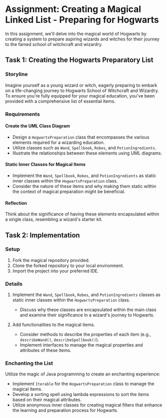 # Assignment: Creating a Magical Linked List - Preparing for Hogwarts


In this assignment, we'll delve into the magical world of Hogwarts by creating a system to prepare aspiring wizards and witches for their journey to the famed school of witchcraft and wizardry.

## Task 1: Creating the Hogwarts Preparatory List

### Storyline
Imagine yourself as a young wizard or witch, eagerly preparing to embark on a life-changing journey to Hogwarts School of Witchcraft and Wizardry. To ensure you're fully equipped for your magical education, you've been provided with a comprehensive list of essential items.

### Requirements

#### Create the UML Class Diagram
- Design a `HogwartsPreparation` class that encompasses the various elements required for a wizarding education.
- Utilize classes such as `Wand`, `Spellbook`, `Robes`, and `PotionIngredients`.
- Illustrate the relationships between these elements using UML diagrams.

#### Static Inner Classes for Magical Items
- Implement the `Wand`, `Spellbook`, `Robes`, and `PotionIngredients` as static inner classes within the `HogwartsPreparation` class.
- Consider the nature of these items and why making them static within the context of magical preparation might be beneficial.

#### Reflection
Think about the significance of having these elements encapsulated within a single class, resembling a wizard's starter kit.

## Task 2: Implementation

### Setup
1. Fork the magical repository provided.
2. Clone the forked repository to your local environment.
3. Import the project into your preferred IDE.

### Details
1. Implement the `Wand`, `Spellbook`, `Robes`, and `PotionIngredients` classes as static inner classes within the `HogwartsPreparation` class.
	- Discuss why these classes are encapsulated within the main class and examine their significance in a wizard's journey to Hogwarts.

2. Add functionalities to the magical items.
	- Consider methods to describe the properties of each item (e.g., `describeWand()`, `describeSpellbook()`).
	- Implement interfaces to manage the magical properties and attributes of these items.

### Enchanting the List
Utilize the magic of Java programming to create an enchanting experience:

- Implement `Iterable` for the `HogwartsPreparation` class to manage the magical items.
- Develop a sorting spell using lambda expressions to sort the items based on their magical attributes.
- Utilize anonymous inner classes for creating magical filters that enhance the learning and preparation process for Hogwarts.
